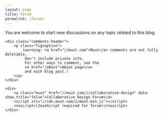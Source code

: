 ```yaml
---
layout: page
title: Forum
permalink: /forum/
---
```


You are welcome to start new discussions on any topic related to this blog.

<section id="forum">

    <div class="comments-header">
        <p class="figcaption">
            (warning: <a href="//muut.com">Muut</a> comments are not fully deletable.
             Don't include private info.
             For other ways to comment, see the
             <a href="/about">About page</a>
             and each blog post.)
        </p>
    </div>

    <div>
        <a class="muut" href="//muut.com/i/collaborative-design" data-show_title="false">Collaborative Design Forum</a>
        <script src="//cdn.muut.com/1/moot.min.js"></script>
        <noscript>(JavaScript required for forum)</noscript>
    </div>

</section>
